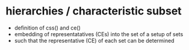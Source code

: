 
# hierarchies / characteristic subset

- definition of css() and ce()
- embedding of representatatives (CEs)
  into the set of a setup of sets
- such that the representative (CE)
  of each set can be determined
